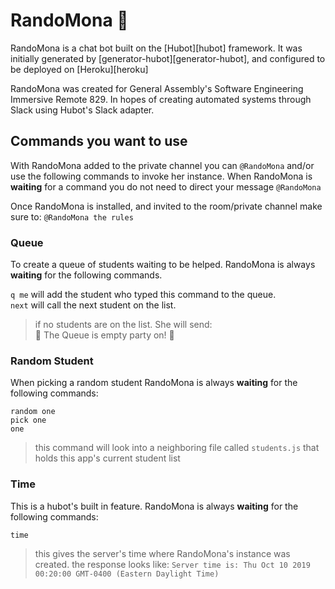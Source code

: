 # RandoMona :older_woman:

RandoMona is a chat bot built on the [Hubot][hubot] framework. It was
initially generated by [generator-hubot][generator-hubot], and configured to be
deployed on [Heroku][heroku]

RandoMona was created for General Assembly's Software Engineering Immersive Remote 829. 
In hopes of creating automated systems through Slack using Hubot's Slack adapter. 

## Commands you want to use
With RandoMona added to the private channel you can `@RandoMona` and/or use the following commands to invoke her instance. 
When RandoMona is **waiting** for a command you do not need to direct your message `@RandoMona` <br>

Once RandoMona is installed, and invited to the room/private channel make sure to:
`@RandoMona the rules`
<br>

### Queue
To create a queue of students waiting to be helped. RandoMona is always **waiting** for the following commands. <br>

`q me` will add the student who typed this command to the queue. <br>
`next` will call the next student on the list. <br>

> if no students are on the list. She will send:<br>
> :tada: The Queue is empty party on! :tada:

### Random Student
When picking a random student
RandoMona is always **waiting** for the following commands: <br>

`random one` <br>
`pick one` <br>
`one` <br>

> this command will look into a neighboring file called `students.js` that holds this app's current student list

### Time
This is a hubot's built in feature.
RandoMona is always **waiting** for the following commands: <br> 

`time` <br>

> this gives the server's time where RandoMona's instance was created.
> the response looks like: `Server time is: Thu Oct 10 2019 00:20:00 GMT-0400 (Eastern Daylight Time)`


